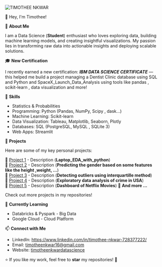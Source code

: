 ![TIMOTHEE NKWAR ](https://raw.githubusercontent.com/TimotheeNkwar/TimotheeNkwar/main/Data%20Scientist.png)

 👋 Hey, I'm Timothee!  

 🚀 ****About Me**** 
 
I am a Data Science (**Student**) enthusiast who loves exploring data, building machine learning models, and creating insightful visualizations. My passion lies in transforming raw data into actionable insights and deploying scalable solutions.  

🎓 ****New Certification****

I recently earned a new certification:
***IBM DATA SCIENCE CERTIFICATE*** — this helped me build a project managing a Dentist Clinic database using SQL and Python and SpaceX_Launch_Data_Analysis using tools like pandas , scikit-learn , data visualization and more!

🔧 ****Skills****  

- Statistics & Probabilities
- Programming: Python (Pandas, NumPy, Scipy , dask...) 
- Machine Learning: Scikit-learn
- Data Visualization: Tableau, Matplotlib, Seaborn, Plotly 
- Databases: SQL (PostgreSQL, MySQL , SQLite 3)   
- Web Apps: Streamlit
  
 📌 ****Projects****  
 
Here are some of my key personal projects: 


🔹 [Project 1](#) - Description  (**Laptop_EDA_with_python**)  
🔹 [Project 2](#) - Description (**Predicting the gender based on some features like the height ,weight, ...**)  
🔹 [Project 3](#) - Description (**Detecting outliers using interquartille method**)  
🔹 [Project 4](#) - Description (**Exploratory data analysis of crime in USA**)  
🔹 [Project 5](#) - Description (**Dashboard of Netflix Movies**) 
🔹 **And more ...**

Check out more projects in my repositories!  

🌱 ****Currently Learning****

- Databricks & Pyspark - Big Data
- Google Cloud  - Cloud Platform


📫 ****Connect with Me**** 

- LinkedIn: https://www.linkedin.com/in/timothee-nkwar-728377222/
- Email: timotheenkwar16@gmail.com
- Website: [timotheenkwardatascience](https://nkwar.netlify.app/)

⭐️ If you like my work, feel free to **star** my repositories! 🚀  

